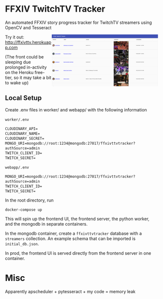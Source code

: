 # FFXIV TwitchTV Tracker

An automated FFXIV story progress tracker for TwitchTV streamers using OpenCV and Tesseract

<p align="center">
    <img align="right" src="./screenshots/Screenshot.png" width="350">
</p>

Try it out: http://ffxivttv.herokuapp.com

(The front could be sleeping due prolonged in-activity on the Heroku free-tier, so it may take a bit to wake up)

## Local Setup
Create .env files in worker/ and webapp/ with the following information

`worker/.env`
```
CLOUDINARY_API=
CLOUDINARY_NAME=
CLOUDINARY_SECRET=
MONGO_URI=mongodb://root:1234@mongodb:27017/ffxivttvtracker?authSource=admin
TWITCH_CLIENT_ID=
TWITCH_SECRET=
```

`webapp/.env`
```
MONGO_URI=mongodb://root:1234@mongodb:27017/ffxivttvtracker?authSource=admin
TWITCH_CLIENT_ID=
TWITCH_SECRET=
```

In the root directory, run
```
docker-compose up
```
This will spin up the frontend UI, the frontend server, the python worker, and the mongodb in separate containers. 

In the mongodb container, create a `ffxivttvtracker` database with a `streamers` collection. An example schema that can be imported is `initial_db.json`.

In prod, the frontend UI is served directly from the frontend server in one container.

# Misc

Apparently apscheduler + pytesseract + my code = memory leak